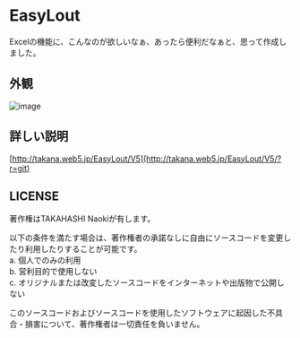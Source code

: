 # EasyLout
Excelの機能に、こんなのが欲しいなぁ、あったら便利だなぁと、思って作成しました。

## 外観
![image](https://user-images.githubusercontent.com/50874513/167236295-64f0fe8a-e9c3-4453-a509-abd8c88779f2.png)

## 詳しい説明

[http://takana.web5.jp/EasyLout/V5](http://takana.web5.jp/EasyLout/V5/?r=git)



## LICENSE
著作権はTAKAHASHI Naokiが有します。


以下の条件を満たす場合は、著作権者の承諾なしに自由にソースコードを変更したり利用したりすることが可能です。<br>
a. 個人でのみの利用<br>
b. 営利目的で使用しない<br>
c. オリジナルまたは改変したソースコードをインターネットや出版物で公開しない


このソースコードおよびソースコードを使用したソフトウェアに起因した不具合・損害について、著作権者は一切責任を負いません。
